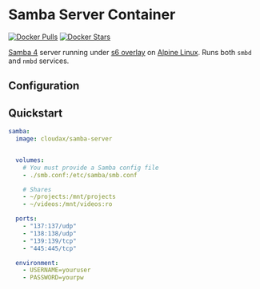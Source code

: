 # Samba Server Container

[![Docker Pulls](https://img.shields.io/docker/pulls/cloudax/samba-server.svg)](https://hub.docker.com/r/cloudax/samba-server/)
[![Docker Stars](https://img.shields.io/docker/stars/cloudax/samba-server.svg)](https://hub.docker.com/r/cloudax/samba-server/)


[Samba 4](https://www.samba.org/) server running under [s6 overlay](https://github.com/just-containers/s6-overlay) on [Alpine Linux](https://hub.docker.com/_/alpine/). Runs both `smbd` and `nmbd` services.

## Configuration


## Quickstart

```yml
samba:
  image: cloudax/samba-server


  volumes:
    # You must provide a Samba config file
    - ./smb.conf:/etc/samba/smb.conf

    # Shares
    - ~/projects:/mnt/projects
    - ~/videos:/mnt/videos:ro

  ports:
    - "137:137/udp"
    - "138:138/udp"
    - "139:139/tcp"
    - "445:445/tcp"

  environment:
    - USERNAME=youruser
    - PASSWORD=yourpw
```
